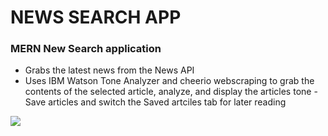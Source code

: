 # NEWS SEARCH APP

### MERN New Search application

- Grabs the latest news from the News API
- Uses IBM Watson Tone Analyzer and cheerio webscraping to grab the contents of the selected article, analyze, and display the articles tone
  -Save articles and switch the Saved artciles tab for later reading

![](search-articles.gif)
